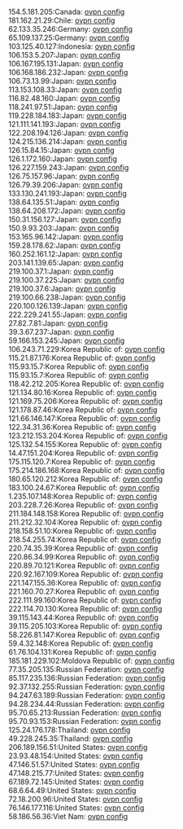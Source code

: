 154.5.181.205:Canada: [ovpn config](vpn/154_5_181_205.ovpn)  
181.162.21.29:Chile: [ovpn config](vpn/181_162_21_29.ovpn)  
62.133.35.246:Germany: [ovpn config](vpn/62_133_35_246.ovpn)  
65.109.137.25:Germany: [ovpn config](vpn/65_109_137_25.ovpn)  
103.125.40.127:Indonesia: [ovpn config](vpn/103_125_40_127.ovpn)  
106.153.5.207:Japan: [ovpn config](vpn/106_153_5_207.ovpn)  
106.167.195.131:Japan: [ovpn config](vpn/106_167_195_131.ovpn)  
106.168.186.232:Japan: [ovpn config](vpn/106_168_186_232.ovpn)  
106.73.13.99:Japan: [ovpn config](vpn/106_73_13_99.ovpn)  
113.153.108.33:Japan: [ovpn config](vpn/113_153_108_33.ovpn)  
116.82.48.160:Japan: [ovpn config](vpn/116_82_48_160.ovpn)  
118.241.97.51:Japan: [ovpn config](vpn/118_241_97_51.ovpn)  
119.228.184.183:Japan: [ovpn config](vpn/119_228_184_183.ovpn)  
121.111.141.193:Japan: [ovpn config](vpn/121_111_141_193.ovpn)  
122.208.194.126:Japan: [ovpn config](vpn/122_208_194_126.ovpn)  
124.215.136.214:Japan: [ovpn config](vpn/124_215_136_214.ovpn)  
126.15.84.15:Japan: [ovpn config](vpn/126_15_84_15.ovpn)  
126.1.172.160:Japan: [ovpn config](vpn/126_1_172_160.ovpn)  
126.227.159.243:Japan: [ovpn config](vpn/126_227_159_243.ovpn)  
126.75.157.96:Japan: [ovpn config](vpn/126_75_157_96.ovpn)  
126.79.39.206:Japan: [ovpn config](vpn/126_79_39_206.ovpn)  
133.130.241.193:Japan: [ovpn config](vpn/133_130_241_193.ovpn)  
138.64.135.51:Japan: [ovpn config](vpn/138_64_135_51.ovpn)  
138.64.208.172:Japan: [ovpn config](vpn/138_64_208_172.ovpn)  
150.31.156.127:Japan: [ovpn config](vpn/150_31_156_127.ovpn)  
150.9.93.203:Japan: [ovpn config](vpn/150_9_93_203.ovpn)  
153.165.96.142:Japan: [ovpn config](vpn/153_165_96_142.ovpn)  
159.28.178.62:Japan: [ovpn config](vpn/159_28_178_62.ovpn)  
160.252.161.12:Japan: [ovpn config](vpn/160_252_161_12.ovpn)  
203.141.139.65:Japan: [ovpn config](vpn/203_141_139_65.ovpn)  
219.100.37.1:Japan: [ovpn config](vpn/219_100_37_1.ovpn)  
219.100.37.225:Japan: [ovpn config](vpn/219_100_37_225.ovpn)  
219.100.37.6:Japan: [ovpn config](vpn/219_100_37_6.ovpn)  
219.100.66.238:Japan: [ovpn config](vpn/219_100_66_238.ovpn)  
220.100.126.139:Japan: [ovpn config](vpn/220_100_126_139.ovpn)  
222.229.241.55:Japan: [ovpn config](vpn/222_229_241_55.ovpn)  
27.82.7.81:Japan: [ovpn config](vpn/27_82_7_81.ovpn)  
39.3.67.237:Japan: [ovpn config](vpn/39_3_67_237.ovpn)  
59.166.153.245:Japan: [ovpn config](vpn/59_166_153_245.ovpn)  
106.243.71.229:Korea Republic of: [ovpn config](vpn/106_243_71_229.ovpn)  
115.21.87.176:Korea Republic of: [ovpn config](vpn/115_21_87_176.ovpn)  
115.93.15.7:Korea Republic of: [ovpn config](vpn/115_93_15_7.ovpn)  
115.93.15.7:Korea Republic of: [ovpn config](vpn/115_93_15_7.ovpn)  
118.42.212.205:Korea Republic of: [ovpn config](vpn/118_42_212_205.ovpn)  
121.134.80.16:Korea Republic of: [ovpn config](vpn/121_134_80_16.ovpn)  
121.169.75.206:Korea Republic of: [ovpn config](vpn/121_169_75_206.ovpn)  
121.178.87.46:Korea Republic of: [ovpn config](vpn/121_178_87_46.ovpn)  
121.66.146.147:Korea Republic of: [ovpn config](vpn/121_66_146_147.ovpn)  
122.34.31.36:Korea Republic of: [ovpn config](vpn/122_34_31_36.ovpn)  
123.212.153.204:Korea Republic of: [ovpn config](vpn/123_212_153_204.ovpn)  
125.132.54.155:Korea Republic of: [ovpn config](vpn/125_132_54_155.ovpn)  
14.47.151.204:Korea Republic of: [ovpn config](vpn/14_47_151_204.ovpn)  
175.115.120.7:Korea Republic of: [ovpn config](vpn/175_115_120_7.ovpn)  
175.214.186.168:Korea Republic of: [ovpn config](vpn/175_214_186_168.ovpn)  
180.65.120.212:Korea Republic of: [ovpn config](vpn/180_65_120_212.ovpn)  
183.100.24.67:Korea Republic of: [ovpn config](vpn/183_100_24_67.ovpn)  
1.235.107.148:Korea Republic of: [ovpn config](vpn/1_235_107_148.ovpn)  
203.228.7.26:Korea Republic of: [ovpn config](vpn/203_228_7_26.ovpn)  
211.184.148.158:Korea Republic of: [ovpn config](vpn/211_184_148_158.ovpn)  
211.212.32.104:Korea Republic of: [ovpn config](vpn/211_212_32_104.ovpn)  
218.158.51.10:Korea Republic of: [ovpn config](vpn/218_158_51_10.ovpn)  
218.54.255.74:Korea Republic of: [ovpn config](vpn/218_54_255_74.ovpn)  
220.74.35.39:Korea Republic of: [ovpn config](vpn/220_74_35_39.ovpn)  
220.86.34.99:Korea Republic of: [ovpn config](vpn/220_86_34_99.ovpn)  
220.89.70.121:Korea Republic of: [ovpn config](vpn/220_89_70_121.ovpn)  
220.92.167.109:Korea Republic of: [ovpn config](vpn/220_92_167_109.ovpn)  
221.147.155.36:Korea Republic of: [ovpn config](vpn/221_147_155_36.ovpn)  
221.160.70.27:Korea Republic of: [ovpn config](vpn/221_160_70_27.ovpn)  
222.111.99.160:Korea Republic of: [ovpn config](vpn/222_111_99_160.ovpn)  
222.114.70.130:Korea Republic of: [ovpn config](vpn/222_114_70_130.ovpn)  
39.115.143.44:Korea Republic of: [ovpn config](vpn/39_115_143_44.ovpn)  
39.115.205.103:Korea Republic of: [ovpn config](vpn/39_115_205_103.ovpn)  
58.226.81.147:Korea Republic of: [ovpn config](vpn/58_226_81_147.ovpn)  
59.4.32.148:Korea Republic of: [ovpn config](vpn/59_4_32_148.ovpn)  
61.76.104.131:Korea Republic of: [ovpn config](vpn/61_76_104_131.ovpn)  
185.181.229.102:Moldova Republic of: [ovpn config](vpn/185_181_229_102.ovpn)  
77.35.205.135:Russian Federation: [ovpn config](vpn/77_35_205_135.ovpn)  
85.117.235.136:Russian Federation: [ovpn config](vpn/85_117_235_136.ovpn)  
92.37.132.255:Russian Federation: [ovpn config](vpn/92_37_132_255.ovpn)  
94.247.63.189:Russian Federation: [ovpn config](vpn/94_247_63_189.ovpn)  
94.28.234.44:Russian Federation: [ovpn config](vpn/94_28_234_44.ovpn)  
95.70.65.213:Russian Federation: [ovpn config](vpn/95_70_65_213.ovpn)  
95.70.93.153:Russian Federation: [ovpn config](vpn/95_70_93_153.ovpn)  
125.24.176.178:Thailand: [ovpn config](vpn/125_24_176_178.ovpn)  
49.228.245.35:Thailand: [ovpn config](vpn/49_228_245_35.ovpn)  
206.189.156.51:United States: [ovpn config](vpn/206_189_156_51.ovpn)  
23.93.48.154:United States: [ovpn config](vpn/23_93_48_154.ovpn)  
47.146.51.57:United States: [ovpn config](vpn/47_146_51_57.ovpn)  
47.148.215.77:United States: [ovpn config](vpn/47_148_215_77.ovpn)  
67.189.72.145:United States: [ovpn config](vpn/67_189_72_145.ovpn)  
68.6.64.49:United States: [ovpn config](vpn/68_6_64_49.ovpn)  
72.18.200.96:United States: [ovpn config](vpn/72_18_200_96.ovpn)  
76.146.177.116:United States: [ovpn config](vpn/76_146_177_116.ovpn)  
58.186.56.36:Viet Nam: [ovpn config](vpn/58_186_56_36.ovpn)  
